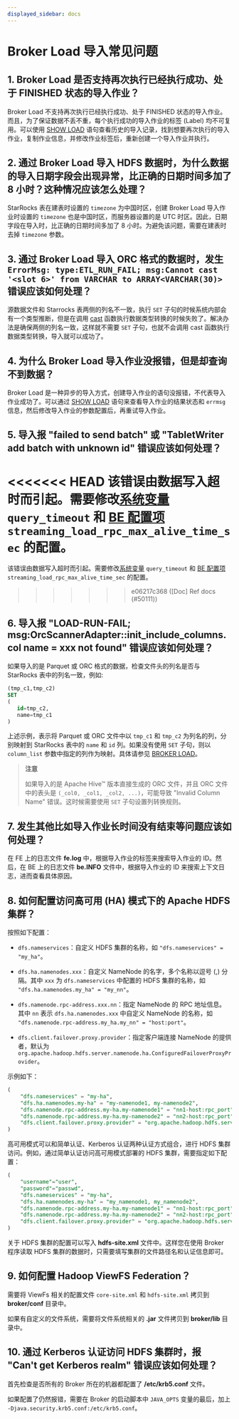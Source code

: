 ```yaml
---
displayed_sidebar: docs
---
```


# Broker Load 导入常见问题

## 1. Broker Load 是否支持再次执行已经执行成功、处于 FINISHED 状态的导入作业？

Broker Load 不支持再次执行已经执行成功、处于 FINISHED 状态的导入作业。而且，为了保证数据不丢不重，每个执行成功的导入作业的标签 (Label) 均不可复用。可以使用 [SHOW LOAD](../../sql-reference/sql-statements/loading_unloading/SHOW_LOAD.md) 语句查看历史的导入记录，找到想要再次执行的导入作业，复制作业信息，并修改作业标签后，重新创建一个导入作业并执行。

## 2. 通过 Broker Load 导入 HDFS 数据时，为什么数据的导入日期字段会出现异常，比正确的日期时间多加了 8 小时？这种情况应该怎么处理？

StarRocks 表在建表时设置的 `timezone` 为中国时区，创建 Broker Load 导入作业时设置的 `timezone` 也是中国时区，而服务器设置的是 UTC 时区。因此，日期字段在导入时，比正确的日期时间多加了 8 小时。为避免该问题，需要在建表时去掉 `timezone` 参数。

## 3. 通过 Broker Load 导入 ORC 格式的数据时，发生 `ErrorMsg: type:ETL_RUN_FAIL; msg:Cannot cast '<slot 6>' from VARCHAR to ARRAY<VARCHAR(30)>` 错误应该如何处理？

源数据文件和 Starrocks 表两侧的列名不一致，执行 `SET` 子句的时候系统内部会有一个类型推断，但是在调用 [cast](../../sql-reference/sql-functions/cast.md) 函数执行数据类型转换的时候失败了。解决办法是确保两侧的列名一致，这样就不需要 `SET` 子句，也就不会调用 cast 函数执行数据类型转换，导入就可以成功了。

## 4. 为什么 Broker Load 导入作业没报错，但是却查询不到数据？

Broker Load 是一种异步的导入方式，创建导入作业的语句没报错，不代表导入作业成功了。可以通过 [SHOW LOAD](../../sql-reference/sql-statements/loading_unloading/SHOW_LOAD.md) 语句来查看导入作业的结果状态和 `errmsg` 信息，然后修改导入作业的参数配置后，再重试导入作业。

## 5. 导入报 "failed to send batch" 或 "TabletWriter add batch with unknown id" 错误应该如何处理？

<<<<<<< HEAD
该错误由数据写入超时而引起。需要修改[系统变量](../../reference/System_variable.md) `query_timeout` 和 [BE 配置项](../../administration/management/BE_configuration.md#配置-be-静态参数) `streaming_load_rpc_max_alive_time_sec` 的配置。
=======
该错误由数据写入超时而引起。需要修改[系统变量](../../sql-reference/System_variable.md) `query_timeout` 和 [BE 配置项](../../administration/management/BE_configuration.md) `streaming_load_rpc_max_alive_time_sec` 的配置。
>>>>>>> e06217c368 ([Doc] Ref docs (#50111))

## 6. 导入报 "LOAD-RUN-FAIL; msg:OrcScannerAdapter::init_include_columns. col name = xxx not found" 错误应该如何处理？

如果导入的是 Parquet 或 ORC 格式的数据，检查文件头的列名是否与 StarRocks 表中的列名一致，例如:

```SQL
(tmp_c1,tmp_c2)
SET
(
   id=tmp_c2,
   name=tmp_c1
)
```

上述示例，表示将 Parquet 或 ORC 文件中以 `tmp_c1` 和 `tmp_c2` 为列名的列，分别映射到 StarRocks 表中的 `name` 和 `id` 列。如果没有使用 `SET` 子句，则以 `column_list` 参数中指定的列作为映射。具体请参见 [BROKER LOAD](../../sql-reference/sql-statements/loading_unloading/BROKER_LOAD.md)。

> **注意**
>
> 如果导入的是 Apache Hive™ 版本直接生成的 ORC 文件，并且 ORC 文件中的表头是 `(_col0, _col1, _col2, ...)`，可能导致 "Invalid Column Name" 错误。这时候需要使用 `SET` 子句设置列转换规则。

## 7. 发生其他比如导入作业长时间没有结束等问题应该如何处理？

在 FE 上的日志文件 **fe.log** 中，根据导入作业的标签来搜索导入作业的 ID。然后，在 BE 上的日志文件 **be.INFO** 文件中，根据导入作业的 ID 来搜索上下文日志，进而查看具体原因。

## 8. 如何配置访问高可用 (HA) 模式下的 Apache HDFS 集群？

按照如下配置：

- `dfs.nameservices`：自定义 HDFS 集群的名称，如 `"dfs.nameservices" = "my_ha"`。

- `dfs.ha.namenodes.xxx`：自定义 NameNode 的名字，多个名称以逗号 (,) 分隔。其中 `xxx` 为 `dfs.nameservices` 中配置的 HDFS 集群的名称，如 `"dfs.ha.namenodes.my_ha" = "my_nn"`。

- `dfs.namenode.rpc-address.xxx.nn`：指定 NameNode 的 RPC 地址信息。其中 `nn` 表示 `dfs.ha.namenodes.xxx` 中自定义 NameNode 的名称，如 `"dfs.namenode.rpc-address.my_ha.my_nn" = "host:port"`。

- `dfs.client.failover.proxy.provider`：指定客户端连接 NameNode 的提供者，默认为 `org.apache.hadoop.hdfs.server.namenode.ha.ConfiguredFailoverProxyProvider`。

示例如下：

```SQL
(
    "dfs.nameservices" = "my-ha",
    "dfs.ha.namenodes.my-ha" = "my-namenode1, my-namenode2",
    "dfs.namenode.rpc-address.my-ha.my-namenode1" = "nn1-host:rpc_port",
    "dfs.namenode.rpc-address.my-ha.my-namenode2" = "nn2-host:rpc_port",
    "dfs.client.failover.proxy.provider" = "org.apache.hadoop.hdfs.server.namenode.ha.ConfiguredFailoverProxyProvider"
)
```

高可用模式可以和简单认证、Kerberos 认证两种认证方式组合，进行 HDFS 集群访问。例如，通过简单认证访问高可用模式部署的 HDFS 集群，需要指定如下配置：

```SQL
(
    "username"="user",
    "password"="passwd",
    "dfs.nameservices" = "my-ha",
    "dfs.ha.namenodes.my-ha" = "my_namenode1, my_namenode2",
    "dfs.namenode.rpc-address.my-ha.my-namenode1" = "nn1-host:rpc_port",
    "dfs.namenode.rpc-address.my-ha.my-namenode2" = "nn2-host:rpc_port",
    "dfs.client.failover.proxy.provider" = "org.apache.hadoop.hdfs.server.namenode.ha.ConfiguredFailoverProxyProvider"
)
```

关于 HDFS 集群的配置可以写入 **hdfs-site.xml** 文件中。这样您在使用 Broker 程序读取 HDFS 集群的数据时，只需要填写集群的文件路径名和认证信息即可。

## 9. 如何配置 Hadoop ViewFS Federation？

需要将 ViewFs 相关的配置文件 `core-site.xml` 和 `hdfs-site.xml` 拷贝到 **broker/conf** 目录中。

如果有自定义的文件系统，需要将文件系统相关的 **.jar** 文件拷贝到 **broker/lib** 目录中。

## 10. 通过 Kerberos 认证访问 HDFS 集群时，报 "Can't get Kerberos realm" 错误应该如何处理？

首先检查是否所有的 Broker 所在的机器都配置了 **/etc/krb5.conf** 文件。

如果配置了仍然报错，需要在 Broker 的启动脚本中 `JAVA_OPTS` 变量的最后，加上 `-Djava.security.krb5.conf:/etc/krb5.conf`。
